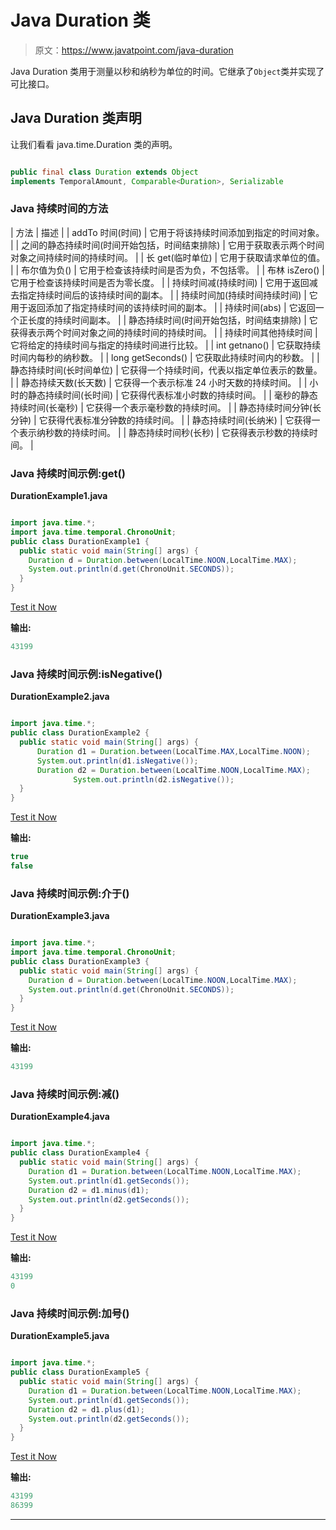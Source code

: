 # Java Duration 类

> 原文：<https://www.javatpoint.com/java-duration>

Java Duration 类用于测量以秒和纳秒为单位的时间。它继承了`Object`类并实现了可比接口。

## Java Duration 类声明

让我们看看 java.time.Duration 类的声明。

```java

public final class Duration extends Object 
implements TemporalAmount, Comparable<Duration>, Serializable

```

### Java 持续时间的方法

| 方法 | 描述 |
| addTo 时间(时间) | 它用于将该持续时间添加到指定的时间对象。 |
| 之间的静态持续时间(时间开始包括，时间结束排除) | 它用于获取表示两个时间对象之间持续时间的持续时间。 |
| 长 get(临时单位) | 它用于获取请求单位的值。 |
| 布尔值为负() | 它用于检查该持续时间是否为负，不包括零。 |
| 布林 isZero() | 它用于检查该持续时间是否为零长度。 |
| 持续时间减(持续时间) | 它用于返回减去指定持续时间后的该持续时间的副本。 |
| 持续时间加(持续时间持续时间) | 它用于返回添加了指定持续时间的该持续时间的副本。 |
| 持续时间(abs) | 它返回一个正长度的持续时间副本。 |
| 静态持续时间(时间开始包括，时间结束排除) | 它获得表示两个时间对象之间的持续时间的持续时间。 |
| 持续时间其他持续时间 | 它将给定的持续时间与指定的持续时间进行比较。 |
| int getnano() | 它获取持续时间内每秒的纳秒数。 |
| long getSeconds() | 它获取此持续时间内的秒数。 |
| 静态持续时间(长时间单位) | 它获得一个持续时间，代表以指定单位表示的数量。 |
| 静态持续天数(长天数) | 它获得一个表示标准 24 小时天数的持续时间。 |
| 小时的静态持续时间(长时间) | 它获得代表标准小时数的持续时间。 |
| 毫秒的静态持续时间(长毫秒) | 它获得一个表示毫秒数的持续时间。 |
| 静态持续时间分钟(长分钟) | 它获得代表标准分钟数的持续时间。 |
| 静态持续时间(长纳米) | 它获得一个表示纳秒数的持续时间。 |
| 静态持续时间秒(长秒) | 它获得表示秒数的持续时间。 |

### Java 持续时间示例:get()

**DurationExample1.java**

```java

import java.time.*;
import java.time.temporal.ChronoUnit;
public class DurationExample1 {
  public static void main(String[] args) {
    Duration d = Duration.between(LocalTime.NOON,LocalTime.MAX);
    System.out.println(d.get(ChronoUnit.SECONDS));  
  }
}

```

[Test it Now](https://compiler.javatpoint.com/opr/test.jsp?filename=DurationExample1)

**输出:**

```java
43199

```

### Java 持续时间示例:isNegative()

**DurationExample2.java**

```java

import java.time.*;
public class DurationExample2 {
  public static void main(String[] args) {
	  Duration d1 = Duration.between(LocalTime.MAX,LocalTime.NOON);
	  System.out.println(d1.isNegative());
	  Duration d2 = Duration.between(LocalTime.NOON,LocalTime.MAX);
              System.out.println(d2.isNegative());    
  }
}

```

[Test it Now](https://compiler.javatpoint.com/opr/test.jsp?filename=DurationExample2)

**输出:**

```java
true
false

```

### Java 持续时间示例:介于()

**DurationExample3.java**

```java

import java.time.*;
import java.time.temporal.ChronoUnit;
public class DurationExample3 {
  public static void main(String[] args) {
    Duration d = Duration.between(LocalTime.NOON,LocalTime.MAX);
    System.out.println(d.get(ChronoUnit.SECONDS));  
  }
}

```

[Test it Now](https://compiler.javatpoint.com/opr/test.jsp?filename=DurationExample3)

**输出:**

```java
43199

```

### Java 持续时间示例:减()

**DurationExample4.java**

```java

import java.time.*;
public class DurationExample4 {
  public static void main(String[] args) {
    Duration d1 = Duration.between(LocalTime.NOON,LocalTime.MAX);
    System.out.println(d1.getSeconds());
    Duration d2 = d1.minus(d1);
    System.out.println(d2.getSeconds());
  }
}

```

[Test it Now](https://compiler.javatpoint.com/opr/test.jsp?filename=DurationExample4)

**输出:**

```java
43199
0

```

### Java 持续时间示例:加号()

**DurationExample5.java**

```java

import java.time.*;
public class DurationExample5 {
  public static void main(String[] args) {
    Duration d1 = Duration.between(LocalTime.NOON,LocalTime.MAX);
    System.out.println(d1.getSeconds());
    Duration d2 = d1.plus(d1);
    System.out.println(d2.getSeconds());
  }
}

```

[Test it Now](https://compiler.javatpoint.com/opr/test.jsp?filename=DurationExample5)

**输出:**

```java
43199
86399

```

* * *
